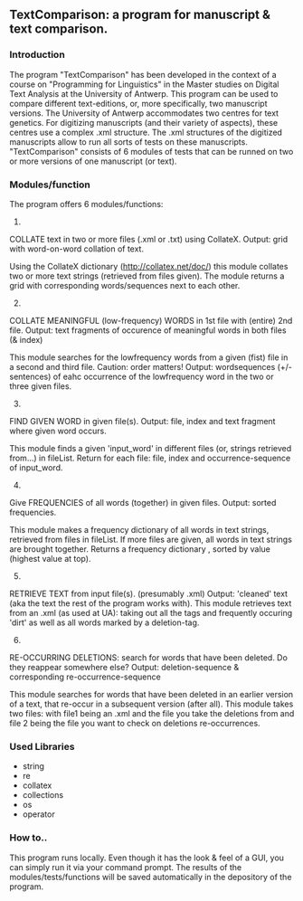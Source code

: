 ## TextComparison: a program for manuscript & text comparison.

### Introduction

The program "TextComparison" has been developed in the context of a course on "Programming for Linguistics" in the Master studies on Digital Text Analysis at the University of Antwerp. 
This program can be used to compare different text-editions, or, more specifically, two manuscript versions. The University of Antwerp accommodates two centres for text genetics. For digitizing manuscripts (and their variety of aspects), these centres use a complex .xml structure. The .xml structures of the digitized manuscripts allow to run all sorts of tests on these manuscripts. 
"TextComparison" consists of 6 modules of tests that can be runned on two or more versions of one manuscript (or text).  


### Modules/function

The program offers 6 modules/functions:

1. 
COLLATE text in two or more files (.xml or .txt) using CollateX. 
Output: grid with word-on-word collation of text.

Using the CollateX dictionary (http://collatex.net/doc/) this module collates two or more text strings (retrieved from files given). The module returns a grid with corresponding words/sequences next to each other.


2. 
COLLATE MEANINGFUL (low-frequency) WORDS in 1st file with (entire) 2nd file. 
Output: text fragments of occurence of meaningful words in both files (& index)

This module searches for the lowfrequency words from a given (fist) file in a second and third file. Caution: order matters!
Output: wordsequences (+/- sentences) of eahc occurrence of the lowfrequency word in the two or three given files.


3. 
FIND GIVEN WORD in given file(s). Output: file, index and text fragment where given word occurs.

This module finds a given 'input_word' in different files (or, strings retrieved from...) in fileList. Return for each file: file, index and occurrence-sequence of input_word.
	

4. 
Give FREQUENCIES of all words (together) in given files. Output: sorted frequencies.

This module makes a frequency dictionary of all words in text strings, retrieved from files in fileList. If more files are given, all words in text strings are brought together. Returns a frequency dictionary , sorted by value (highest value at top).


5. 
RETRIEVE TEXT from input file(s). (presumably .xml) Output: 'cleaned' text (aka the text the rest of the program works with).
This module retrieves text from an .xml (as used at UA): taking out all the tags and frequently occuring 'dirt' as well as all words marked by a deletion-tag.
	

6. 
RE-OCCURRING DELETIONS: search for words that have been deleted. Do they reappear somewhere else? Output: deletion-sequence & corresponding re-occurrence-sequence

This module searches for words that have been deleted in an earlier version of a text, that re-occur in a subsequent version (after all). This module takes two files: with file1 being an .xml and the file you take the deletions from and file 2 being the file you want to check on deletions re-occurrences.


### Used Libraries
- string
- re
- collatex
- collections
- os
- operator


### How to.. 

This program runs locally. Even though it has the look & feel of a GUI, you can simply run it via your command prompt.
The results of the modules/tests/functions will be saved automatically in the depository of the program. 
